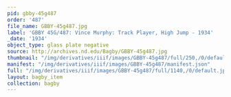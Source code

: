 ```yaml
---
pid: gbby-45g487
order: '487'
file_name: GBBY-45g487.jpg
label: 'GBBY 45G/487: Vince Murphy: Track Player, High Jump - 1934'
_date: '1934'
object_type: glass plate negative
source: http://archives.nd.edu/Bagby/GBBY-45g487.jpg
thumbnail: "/img/derivatives/iiif/images/GBBY-45g487/full/250,/0/default.jpg"
manifest: "/img/derivatives/iiif/images/GBBY-45g487/manifest.json"
full: "/img/derivatives/iiif/images/GBBY-45g487/full/1140,/0/default.jpg"
layout: bagby_item
collection: bagby
---
```

